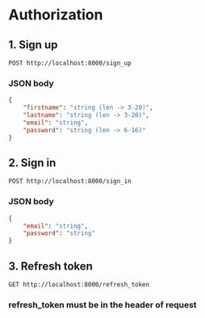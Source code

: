 # Authorization

## 1. Sign up

```http
POST http://localhost:8000/sign_up
```

### JSON body

```json
{
    "firstname": "string (len -> 3-20)",
    "lastname": "string (len -> 3-20)",
    "email": "string",
    "password": "string (len -> 6-16)"
}
```

## 2. Sign in

```http
POST http://localhost:8000/sign_in
```

### JSON body

```json
{
    "email": "string",
    "password": "string"
}
```

## 3. Refresh token

```http
GET http://localhost:8000/refresh_token
```

### refresh_token must be in the header of request
